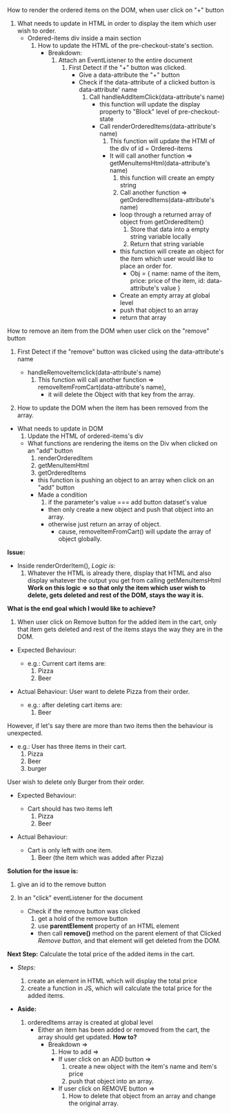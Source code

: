 How to render the ordered items on the DOM, when user click on "+" button

1. What needs to update in HTML in order to display the item which user wish to order.
   - Ordered-items div inside a main section
     1. How to update the HTML of the pre-checkout-state's section.
        - Breakdown:
          1. Attach an EventListener to the entire document
             1. First Detect if the "+" button was clicked.
                - Give a data-attribute the "+" button
                - Check if the data-attribute of a clicked button is data-attribute' name
                  1. Call handleAddItemClick(data-attribute's name)
                     - this function will update the display property to "Block" level of pre-checkout-state
                     - Call renderOrderedItems(data-attribute's name)
                       1. This function will update the HTMl of the div of id = Ordered-items
                       - It will call another function => getMenuItemsHtml(data-attribute's name)
                         1. this function will create an empty string
                         2. Call another function => getOrderedItems(data-attribute's name)
                         - loop through a returned array of object from getOrderedItem()
                           1. Store that data into a empty string variable locally
                           2. Return that string variable
                         - this function will create an object for the item which user would like to place an order for.
                           - Obj = {
                             name: name of the item,
                             price: price of the item,
                             id: data-attribute's value
                             }
                         - Create an empty array at global level
                         - push that object to an array
                         - return that array

How to remove an item from the DOM when user click on the "remove" button

1. First Detect if the "remove" button was clicked using the data-attribute's name

   - handleRemoveItemclick(data-attribute's name)
     1. This function will call another function => removeItemFromCart(data-attribute's name),
        - it will delete the Object with that key from the array.

2. How to update the DOM when the item has been removed from the array.

- What needs to update in DOM
  1. Update the HTML of ordered-items's div
  - What functions are rendering the items on the Div when clicked on an "add" button
    1. renderOrderedItem
    2. getMenuItemHtml
    3. getOrderedItems
    - this function is pushing an object to an array when click on an "add" button
    - Made a condition
      1. if the parameter's value === add button dataset's value
      - then only create a new object and push that object into an array.
      - otherwise just return an array of object.
        - cause, removeItemFromCart() will update the array of object globally.

**Issue:**

- Inside renderOrderItem(), _Logic is:_
  1. Whatever the HTML is already there, display that HTML and also display whatever the output you get from calling getMenuItemsHtml
     **Work on this logic => so that only the item which user wish to delete, gets deleted and rest of the DOM, stays the way it is.**

**What is the end goal which I would like to achieve?**

1. When user click on Remove button for the added item in the cart, only that item gets deleted and rest of the items stays the way they are in the DOM.

- Expected Behaviour:

  - e.g.: Current cart items are:
    1. Pizza
    2. Beer

- Actual Behaviour: User want to delete Pizza from their order.
  - e.g.: after deleting cart items are:
    1. Beer

However, if let's say there are more than two items then the behaviour is unexpected.

- e.g.: User has three items in their cart.
  1. Pizza
  2. Beer
  3. burger

User wish to delete only Burger from their order.

- Expected Behaviour:

  - Cart should has two items left
    1. Pizza
    2. Beer

- Actual Behaviour:
  - Cart is only left with one item.
    1. Beer (the item which was added after Pizza)

**Solution for the issue is:**

1. give an id to the remove button
2. In an "click" eventListener for the document

   - Check if the remove button was clicked
     1. get a hold of the remove button
     2. use **parentElement** property of an HTML element
     - then call **remove()** method on the parent element of that Clicked _Remove button_, and that element will get deleted from the DOM.

**Next Step:**
Calculate the total price of the added items in the cart.

- _Steps:_

  1. create an element in HTML which will display the total price
  2. create a function in JS, which will calculate the total price for the added items.

- **Aside:**
  1. orderedItems array is created at global level
     - Either an item has been added or removed from the cart, the array should get updated.
       **How to?**
       - Breakdown =>
         1. How to add =>
         - If user click on an ADD button =>
           1. create a new object with the item's name and item's price
           2. push that object into an array.
         - If user click on REMOVE button =>
           1. How to delete that object from an array and change the original array.
